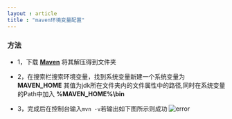 ```yaml
---
layout : article
title : "maven环境变量配置"
---
```


### 方法

* 1，下载
**[Maven](https://pan.baidu.com/s/1fw7OAFIwdV4FET2ghyaXpA?pwd=7lpg)**
将其解压得到文件夹

* 2，在搜索栏搜索环境变量，找到系统变量新建一个系统变量为
**MAVEN_HOME**
其值为jdk所在文件夹内的文件属性中的路径,同时在系统变量的Path中加入
**%MAVEN_HOME%\bin**

* 3，完成后在控制台输入`mvn -v`若输出如下图所示则成功
![error](https://raw.githubusercontent.com/BugLeesir/image_host01/main/blogs_img/%E5%B1%8F%E5%B9%95%E6%88%AA%E5%9B%BE%202022-11-25%20234353.png)
